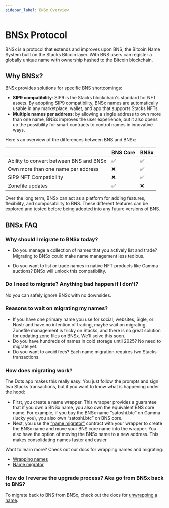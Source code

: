 ```yaml
---
sidebar_label: BNSx Overview
---
```


# BNSx Protocol

BNSx is a protocol that extends and improves upon BNS, the Bitcoin Name System built on the Stacks Bitcoin layer. With BNS users can register a globally unique name with ownership hashed to the Bitcoin blockchain.

## Why BNSx?

BNSx provides solutions for specific BNS shortcomings:

- **SIP9 compatibility**: SIP9 is the Stacks blockchain's standard for NFT assets. By adopting SIP9 compatibility, BNSx names are automatically usable in any marketplace, wallet, and app that supports Stacks NFTs.
- **Multiple names per address**: by allowing a single address to own more than one name, BNSx improves the user experience, but it also opens up the possibility for smart contracts to control names in innovative ways.

Here's an overview of the differences between BNS and BNSx:

|                                         | BNS Core | BNSx |
| --------------------------------------- | -------- | ---- |
| Ability to convert between BNS and BNSx | ✅       | ✅   |
| Own more than one name per address      | ❌       | ✅   |
| SIP9 NFT Compatibility                  | ❌       | ✅   |
| Zonefile updates                        | ✅       | ❌   |

Over the long term, BNSx can act as a platform for adding features, flexibility, and composability to BNS. These different features can be explored and tested before being adopted into any future versions of BNS.

## BNSx FAQ

### Why should I migrate to BNSx today?

- Do you manage a collection of names that you actively list and trade? Migrating to BNSx could make name management less tedious.

- Do you want to list or trade names in native NFT products like Gamma auctions? BNSx will unlock this compatibility.

### Do I need to migrate? Anything bad happen if I don't?

No you can safely ignore BNSx with no downsides.

### Reasons to wait on migrating my names?

- If you have one primary name you use for social, websites, Sigle, or Nostr and have no intention of trading, maybe wait on migrating. Zonefile management is tricky on Stacks, and there is no great solution for updating zone files on BNSx. We'll solve this soon.
- Do you have hundreds of names in cold storage until 2025? No need to migrate yet.
- Do you want to avoid fees? Each name migration requires two Stacks transactions.

### How does migrating work?

The Dots app makes this really easy. You just follow the prompts and sign two Stacks transactions, but if you want to know what is happening under the hood:

- First, you create a name wrapper. This wrapper provides a guarantee that if you own a BNSx name, you also own the equivalent BNS core name. For example, if you buy the BNSx name “satoshi.btc” on Gamma (lucky you), you also own “satoshi.btc” on BNS core.
- Next, you use the [“name migrator"](./protocol-wrapping.md) contract with your wrapper to create the BNSx name and move your BNS core name into the wrapper. You also have the option of moving the BNSx name to a new address. This makes consolidating names faster and easier.

Want to learn more? Check out our docs for wrapping names and migrating:

- [Wrapping names](./protocol-wrapping.md)
- [Name migrator](./protocol-migrator.md)

### How do I reverse the upgrade process? Aka go from BNSx back to BNS?

To migrate back to BNS from BNSx, check out the docs for [unwrapping a name](../dots/unwrap-bnsx.md).
